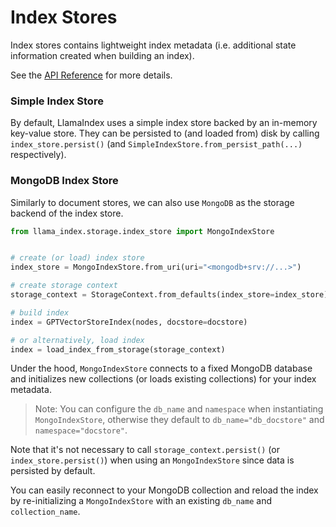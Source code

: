 # Index Stores

Index stores contains lightweight index metadata (i.e. additional state information created when building an index).

See the [API Reference](/reference/storage/index_store.rst) for more details.

### Simple Index Store
By default, LlamaIndex uses a simple index store backed by an in-memory key-value store.
They can be persisted to (and loaded from) disk by calling `index_store.persist()` (and `SimpleIndexStore.from_persist_path(...)` respectively).


### MongoDB Index Store
Similarly to document stores, we can also use `MongoDB` as the storage backend of the index store.


```python
from llama_index.storage.index_store import MongoIndexStore


# create (or load) index store
index_store = MongoIndexStore.from_uri(uri="<mongodb+srv://...>")

# create storage context
storage_context = StorageContext.from_defaults(index_store=index_store)

# build index
index = GPTVectorStoreIndex(nodes, docstore=docstore)

# or alternatively, load index
index = load_index_from_storage(storage_context)
```

Under the hood, `MongoIndexStore` connects to a fixed MongoDB database and initializes new collections (or loads existing collections) for your index metadata.
> Note: You can configure the `db_name` and `namespace` when instantiating `MongoIndexStore`, otherwise they default to `db_name="db_docstore"` and `namespace="docstore"`.

Note that it's not necessary to call `storage_context.persist()` (or `index_store.persist()`) when using an `MongoIndexStore`
since data is persisted by default. 

You can easily reconnect to your MongoDB collection and reload the index by re-initializing a `MongoIndexStore` with an existing `db_name` and `collection_name`.



